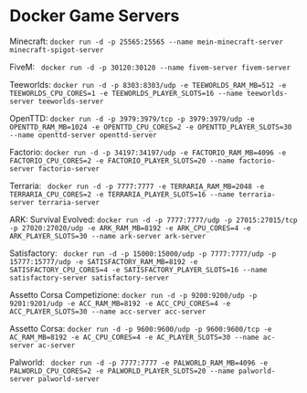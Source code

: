 # Docker Game Servers
Minecraft: ```docker run -d -p 25565:25565 --name mein-minecraft-server minecraft-spigot-server ``` 

FiveM: ``` docker run -d -p 30120:30120 --name fivem-server fivem-server```

Teeworlds: ```docker run -d -p 8303:8303/udp -e TEEWORLDS_RAM_MB=512 -e TEEWORLDS_CPU_CORES=1 -e TEEWORLDS_PLAYER_SLOTS=16 --name teeworlds-server teeworlds-server ```

OpenTTD: ```docker run -d -p 3979:3979/tcp -p 3979:3979/udp -e OPENTTD_RAM_MB=1024 -e OPENTTD_CPU_CORES=2 -e OPENTTD_PLAYER_SLOTS=30 --name openttd-server openttd-server ```

Factorio: ```docker run -d -p 34197:34197/udp -e FACTORIO_RAM_MB=4096 -e FACTORIO_CPU_CORES=2 -e FACTORIO_PLAYER_SLOTS=20 --name factorio-server factorio-server ```

Terraria: ``` docker run -d -p 7777:7777 -e TERRARIA_RAM_MB=2048 -e TERRARIA_CPU_CORES=2 -e TERRARIA_PLAYER_SLOTS=16 --name terraria-server terraria-server```

ARK: Survival Evolved: ``` docker run -d -p 7777:7777/udp -p 27015:27015/tcp -p 27020:27020/udp -e ARK_RAM_MB=8192 -e ARK_CPU_CORES=4 -e ARK_PLAYER_SLOTS=30 --name ark-server ark-server ```

Satisfactory: ``` docker run -d -p 15000:15000/udp -p 7777:7777/udp -p 15777:15777/udp -e SATISFACTORY_RAM_MB=8192 -e SATISFACTORY_CPU_CORES=4 -e SATISFACTORY_PLAYER_SLOTS=16 --name satisfactory-server satisfactory-server```

Assetto Corsa Competizione: ```docker run -d -p 9200:9200/udp -p 9201:9201/udp -e ACC_RAM_MB=8192 -e ACC_CPU_CORES=4 -e ACC_PLAYER_SLOTS=30 --name acc-server acc-server ```

Assetto Corsa: ```docker run -d -p 9600:9600/udp -p 9600:9600/tcp -e AC_RAM_MB=8192 -e AC_CPU_CORES=4 -e AC_PLAYER_SLOTS=30 --name ac-server ac-server```

Palworld: ``` docker run -d -p 7777:7777 -e PALWORLD_RAM_MB=4096 -e PALWORLD_CPU_CORES=2 -e PALWORLD_PLAYER_SLOTS=20 --name palworld-server palworld-server```

